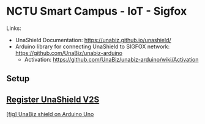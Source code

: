 # NCTU Smart Campus - IoT - Sigfox

Links:
* UnaShield Documentation: https://unabiz.github.io/unashield/
* Arduino library for connecting UnaShield to SIGFOX network: https://github.com/UnaBiz/unabiz-arduino
  * Activation: https://github.com/UnaBiz/unabiz-arduino/wiki/Activation

## Setup
<p align="center"><a href="./images/unashield0.jpg" width="75%" /></p>

<p align="center"><a href="./images/unashield1.jpg" width="75%" /></p>

## Register UnaShield V2S

[fig] UnaBiz shield on Arduino Uno
